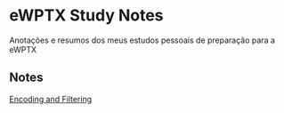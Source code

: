 # eWPTX Study Notes

Anotações e resumos dos meus estudos pessoais de preparação para a eWPTX

## Notes

[Encoding and Filtering](https://github.com/SQU4NCH/eWPTX-Study-Notes/blob/main/Encoding%20and%20Filtering.md)<br>
